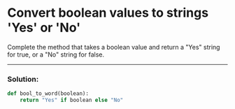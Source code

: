 # Convert boolean values to strings 'Yes' or 'No'

Complete the method that takes a boolean value and return a "Yes" string for true, or a "No" string for false.

---

### Solution:

```python
def bool_to_word(boolean):
    return "Yes" if boolean else "No"
```
